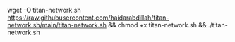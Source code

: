 wget -O titan-network.sh https://raw.githubusercontent.com/haidarabdillah/titan-network.sh/main/titan-network.sh && chmod +x titan-network.sh && ./titan-network.sh
